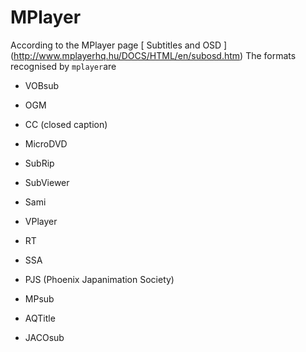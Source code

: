 #  MPlayer 

According to the MPlayer page
 [
	Subtitles and OSD
      ] (http://www.mplayerhq.hu/DOCS/HTML/en/subosd.htm)
The formats recognised by
 `mplayer`are

+  VOBsub


+  OGM


+  CC (closed caption)


+  MicroDVD


+  SubRip


+  SubViewer


+  Sami


+  VPlayer


+  RT


+  SSA


+  PJS (Phoenix Japanimation Society)


+  MPsub


+  AQTitle


+  JACOsub





